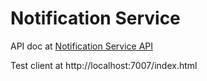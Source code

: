 # Notification Service
API doc at [Notification Service API](https://xiaoningzhao.github.io/travel-assistant-platform/api/notification-service-api.html)  

Test client at http://localhost:7007/index.html
